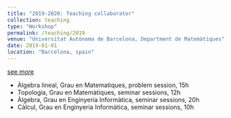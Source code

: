 ```yaml
---
title: "2019-2020: Teaching collaborator"
collection: teaching
type: "Workshop"
permalink: /teaching/2019
venue: "Universitat Autònoma de Barcelona, Department de Matemàtiques"
date: 2019-01-01
location: "Barcelona, spain"
---
```


[see more](https://guillecarrion.github.io/teaching/2019)

- Àlgebra lineal, Grau en Matematiques, problem session, 15h
- Topologia, Grau en Matemàtiques, seminar sessions, 12h
- Àlgebra, Grau en Enginyeria Informàtica, seminar sessions, 20h
- Càlcul,  Grau en Enginyeria Informàtica, seminar sessions, 10h



